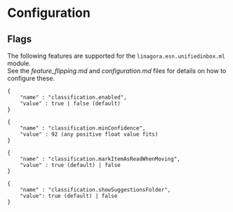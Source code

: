 # Configuration

## Flags

The following features are supported for the `linagora.esn.unifiedinbox.ml` module.  
See the _feature_flipping.md_ and _configuration.md_ files for details on how to configure these.

```
{
    "name" : "classification.enabled",
    "value" : true | false (default)
}
```
```
{
    "name" : "classification.minConfidence",
    "value" : 92 (any positive float value fits)
}
```
```
{
    "name" : "classification.markItemAsReadWhenMoving",
    "value" : true (default) | false
}
```
```
{
    "name" : "classification.showSuggestionsFolder",
    "value": true (default) | false
}
```
